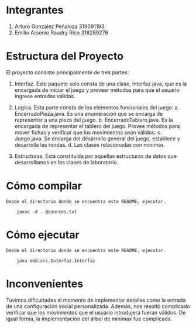 # Integrantes
1. Arturo González Peñaloza 319091193
2. Emilio Arsenio Raudry Rico 318289276

# Estructura del Proyecto

El proyecto consiste principalmente de tres partes:
1. Interfaz. Este paquete solo consta de una clase, Interfaz.java, que es la encargada de iniciar el juego y proveer métodos para que el usuario ingrese entradas válidas.

2. Logica. Esta parte consta de los elementos funcionales del juego:
   a. EncerradoPieza.java. Es una enumeración que se encarga de representar a una pieza del juego.
   b. EncerradoTablero.java. Es la encargada de representar el tablero del juego. Provee métodos para mover fichas y verificar que los movimientos sean válidos.
   c. Juego.java. Se encarga del desarrollo general del juego, establece y desarrolla las rondas.
   d. Las clases relacionadas con minimax.

3. Estructuras. Está constituida por aquellas estructuras de datos que desarrollamos en las clases de laboratorio.

# Cómo compilar
    Desde el directorio donde se encuentra este README, ejecutar.
```
    javac -d . @sources.txt

```

# Cómo ejecutar
    Desde el directorio donde se encuentra este README, ejecutar.
```
    java edd.src.Interfaz.Interfaz

```

# Inconvenientes

Tuvimos dificultades al momento de implementar detalles como la entrada de una configuración inicial personalizada. Además, nos resultó complicado verificar que los movimientos que el usuario introdujera fueran válidos. De igual forma, la implementación del árbol de minimax fue complicada.
